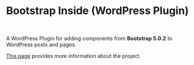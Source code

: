 
# Bootstrap Inside (WordPress Plugin)

<p>&nbsp;</p>

A WordPress Plugin for adding components from **Bootstrap 5.0.2** to WordPress posts and pages.

[This page](https://greoux.re/code/index.php/bootstrap-inside-wordpress-plugin/) provides more information about the project.
